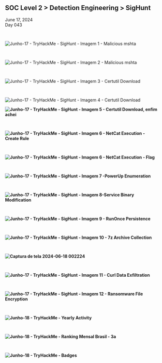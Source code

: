 <h2> SOC Level 2 > Detection Engineering > SigHunt</h2>

June 17, 2024 <br>
Day 043<br>

<br>

![Junho-17 - TryHackMe - SigHunt - Imagem 1 - Malicious mshta](https://github.com/user-attachments/assets/ae9468a5-ba65-4f14-8cf0-7ce8733251ff)

<br>

![Junho-17 - TryHackMe - SigHunt - Imagem 2 - Malicious mshta](https://github.com/user-attachments/assets/2cba31f6-4967-4883-8ee0-02b1d6b65d00)

<br>


![Junho-17 - TryHackMe - SigHunt - Imagem 3 - Certutil Download](https://github.com/user-attachments/assets/8c04baab-1da3-4dbe-bf05-96f783e7d5b5)


<br>

![Junho-17 - TryHackMe - SigHunt - Imagem 4 - Certutil Download](https://github.com/user-attachments/assets/75427bba-d242-4b10-96c3-185db4453a44)


<b>

![Junho-17 - TryHackMe - SigHunt - Imagem 5 - Certutil Download, enfim achei ](https://github.com/user-attachments/assets/d2125b7b-d85d-4dc0-ac57-80afe0f46b43)

<br>


![Junho-17 - TryHackMe - SigHunt - Imagem 6 - NetCat Execution - Create Rule](https://github.com/user-attachments/assets/7c92449b-164d-4675-beef-09c7778d1354)


<br>

![Junho-17 - TryHackMe - SigHunt - Imagem 6 - NetCat Execution - Flag](https://github.com/user-attachments/assets/b678c21d-d566-452f-bb48-239b447461a9)

<br>


![Junho-17 - TryHackMe - SigHunt - Imagem 7 -PowerUp Enumeration](https://github.com/user-attachments/assets/dabf9ecc-ca38-43df-a002-5b5e37d2f9a0)

<br>

![Junho-17 - TryHackMe - SigHunt - Imagem 8-Service Binary Modification](https://github.com/user-attachments/assets/1e5f6256-2761-4fb0-bc63-ba0c056d0d01)

<br>


![Junho-17 - TryHackMe - SigHunt - Imagem 9 - RunOnce Persistence](https://github.com/user-attachments/assets/31d657ed-6431-4cc0-a15b-183d2bbdc529)


<br>

![Junho-17 - TryHackMe - SigHunt - Imagem 10 - 7z Archive Collection](https://github.com/user-attachments/assets/2c371b94-31fe-431d-b4c8-f583a9c85477)

<br>


![Captura de tela 2024-06-18 002224](https://github.com/user-attachments/assets/c501fbe9-ea07-43a8-aa7c-6ac00e07657d)

<br>



![Junho-17 - TryHackMe - SigHunt - Imagem 11 - Curl Data Exfiltration](https://github.com/user-attachments/assets/ff9a60e6-29de-41a1-8240-58faa5e0dbfe)


<br>


![Junho-17 - TryHackMe - SigHunt - Imagem 12 - Ransomware File Encryption](https://github.com/user-attachments/assets/6621a3da-6a15-4122-b09c-e4912a3ed34e)


<br>

![Junho-18 - TryHackMe - Yearly Activity](https://github.com/user-attachments/assets/df67f53d-7009-4b76-b978-54873559ce7a)

<br>


![Junho-18 - TryHackMe - Ranking Mensal Brasil - 3a](https://github.com/user-attachments/assets/9c56336c-4983-4c30-8494-f18fc50a037b)

<br>

![Junho-18 - TryHackMe - Badges](https://github.com/user-attachments/assets/07d72562-5745-4532-98f5-eb8988758034)


